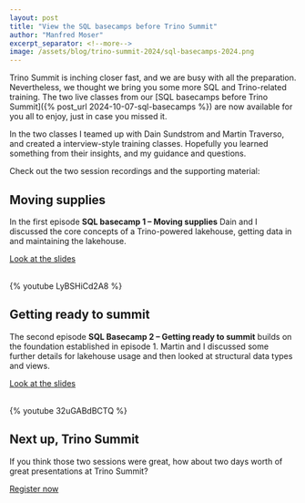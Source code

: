 ```yaml
---
layout: post
title: "View the SQL basecamps before Trino Summit"
author: "Manfred Moser"
excerpt_separator: <!--more-->
image: /assets/blog/trino-summit-2024/sql-basecamps-2024.png
---
```


Trino Summit is inching closer fast, and we are busy with all the preparation.
Nevertheless, we thought we bring you some more SQL and Trino-related training.
The two live classes from our [SQL basecamps before Trino Summit]({% post_url
2024-10-07-sql-basecamps %}) are now available for you all to enjoy, just in
case you missed it.

<!--more-->

In the two classes I teamed up with Dain Sundstrom and Martin Traverso, and
created a interview-style training classes. Hopefully you learned something from
their insights, and my guidance and questions.

Check out the two session recordings and the supporting material:

## Moving supplies

In the first episode **SQL basecamp 1 – Moving supplies** Dain and I discussed
the core concepts of a Trino-powered lakehouse, getting data in and maintaining
the lakehouse.

<div class="card-deck spacer-30">
  <a class="btn btn-pink" target="_blank"
    href="https://trinodb.github.io/presentations/presentations/moving-supplies/index.html">
    Look at the slides
  </a>
</div>
<br >

{% youtube  LyBSHiCd2A8 %}

## Getting ready to summit

The second episode **SQL Basecamp 2 – Getting ready to summit** builds on the
foundation established in episode 1. Martin and I discussed some further details
for lakehouse usage and then looked at structural data types and views.

<div class="card-deck spacer-30">
  <a class="btn btn-pink" target="_blank"
    href="https://trinodb.github.io/presentations/presentations/getting-ready-to-summit/index.html">
    Look at the slides
  </a>
</div>
<br >

{% youtube 32uGABdBCTQ %}

## Next up, Trino Summit

If you think those two sessions were great, how about two days worth of great
presentations at Trino Summit? 

<div class="card-deck spacer-30">
    <a class="btn btn-orange" href="https://www.starburst.io/info/sql-basecamps-before-trino-summit/?utm_medium=trino&utm_source=website&utm_campaign=NORAM-FY25-Q4-SQL-Basecamps-Before-Trino-Summit&utm_content=blog-1">
        Register now
    </a>
</div>
